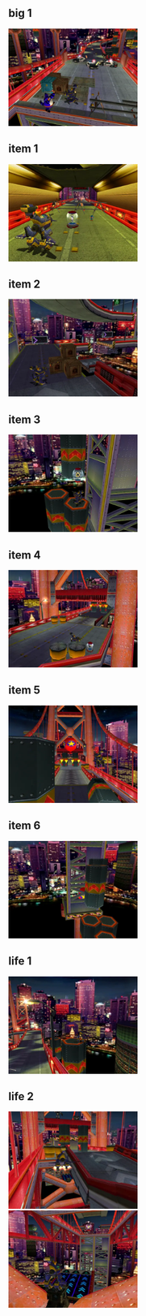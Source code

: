 <style>img{width:256px;display:inline;}</style>
## big 1
![](./MissionStreet/MissionStreet-big-1-1.webp)

## item 1
![](./MissionStreet/MissionStreet-item-1-1.webp)

## item 2
![](./MissionStreet/MissionStreet-item-2-1.webp)

## item 3
![](./MissionStreet/MissionStreet-item-3-1.webp)

## item 4
![](./MissionStreet/MissionStreet-item-4-1.webp)

## item 5
![](./MissionStreet/MissionStreet-item-5-1.webp)

## item 6
![](./MissionStreet/MissionStreet-item-6-1.webp)

## life 1
![](./MissionStreet/MissionStreet-life-1-1.webp)

## life 2
![](./MissionStreet/MissionStreet-life-2-1.webp)
![](./MissionStreet/MissionStreet-life-2-2.webp)

